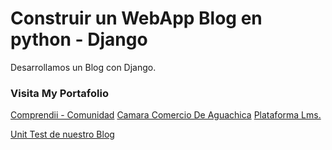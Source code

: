 # Construir un WebApp Blog en python - Django

Desarrollamos un Blog con Django.

### Visita My Portafolio

<a href="http://compreki.com/">Comprendii - Comunidad</a>
<a href="https://camaraaguachica.org.co/">Camara Comercio De Aguachica</a>
<a href="https://tempoacademia.com/">Plataforma Lms.</a>

<a href="https://github.com/JorgitoR/Blog/blob/main/Post/tests.py">Unit Test de nuestro Blog</a>

